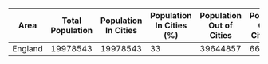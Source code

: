 | Area | Total Population | Population In Cities | Population In Cities (%) | Population Out of Cities | Population Out of Cities (%) |
| ---- | ---------------- | -------------------- | ------------------------ | ------------------------ | ---------------------------- |
| England | 19978543 | 19978543 | 33 | 39644857 | 66|
